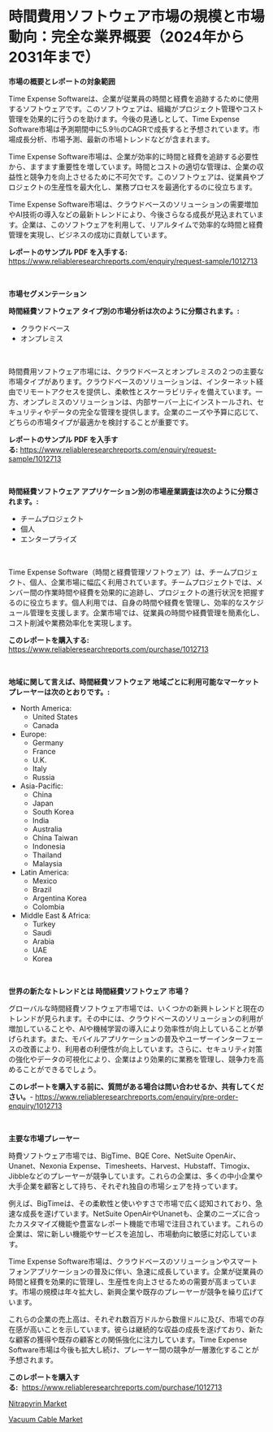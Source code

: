 <p><h1>時間費用ソフトウェア市場の規模と市場動向：完全な業界概要（2024年から2031年まで）</h1></p><p><strong>市場の概要とレポートの対象範囲</strong></p>
<p><p>Time Expense Softwareは、企業が従業員の時間と経費を追跡するために使用するソフトウェアです。このソフトウェアは、組織がプロジェクト管理やコスト管理を効果的に行うのを助けます。今後の見通しとして、Time Expense Software市場は予測期間中に5.9％のCAGRで成長すると予想されています。市場成長分析、市場予測、最新の市場トレンドなどが含まれます。</p><p>Time Expense Software市場は、企業が効率的に時間と経費を追跡する必要性から、ますます重要性を増しています。時間とコストの適切な管理は、企業の収益性と競争力を向上させるために不可欠です。このソフトウェアは、従業員やプロジェクトの生産性を最大化し、業務プロセスを最適化するのに役立ちます。</p><p>Time Expense Software市場は、クラウドベースのソリューションの需要増加やAI技術の導入などの最新トレンドにより、今後さらなる成長が見込まれています。企業は、このソフトウェアを利用して、リアルタイムで効率的な時間と経費管理を実現し、ビジネスの成功に貢献しています。</p></p>
<p><strong>レポートのサンプル PDF を入手する:</strong> <a href="https://www.reliableresearchreports.com/enquiry/request-sample/1012713">https://www.reliableresearchreports.com/enquiry/request-sample/1012713</a></p>
<p>&nbsp;</p>
<p><strong>市場セグメンテーション</strong></p>
<p><strong>時間経費ソフトウェア タイプ別の市場分析は次のように分類されます。:</strong></p>
<p><ul><li>クラウドベース</li><li>オンプレミス</li></ul></p>
<p>&nbsp;</p>
<p><p>時間費用ソフトウェア市場には、クラウドベースとオンプレミスの２つの主要な市場タイプがあります。クラウドベースのソリューションは、インターネット経由でリモートアクセスを提供し、柔軟性とスケーラビリティを備えています。一方、オンプレミスのソリューションは、内部サーバー上にインストールされ、セキュリティやデータの完全な管理を提供します。企業のニーズや予算に応じて、どちらの市場タイプが最適かを検討することが重要です。</p></p>
<p><strong>レポートのサンプル PDF を入手する:</strong>&nbsp;<a href="https://www.reliableresearchreports.com/enquiry/request-sample/1012713">https://www.reliableresearchreports.com/enquiry/request-sample/1012713</a></p>
<p>&nbsp;</p>
<p><strong> 時間経費ソフトウェア アプリケーション別の市場産業調査は次のように分類されます。:</strong></p>
<p><ul><li>チームプロジェクト</li><li>個人</li><li>エンタープライズ</li></ul></p>
<p>&nbsp;</p>
<p><p>Time Expense Software（時間と経費管理ソフトウェア）は、チームプロジェクト、個人、企業市場に幅広く利用されています。チームプロジェクトでは、メンバー間の作業時間や経費を効果的に追跡し、プロジェクトの進行状況を把握するのに役立ちます。個人利用では、自身の時間や経費を管理し、効率的なスケジュール管理を支援します。企業市場では、従業員の時間や経費管理を簡素化し、コスト削減や業務効率化を実現します。</p></p>
<p><strong>このレポートを購入する:</strong>&nbsp; <a href="https://www.reliableresearchreports.com/purchase/1012713">https://www.reliableresearchreports.com/purchase/1012713</a></p>
<p>&nbsp;</p>
<p><strong>地域に関して言えば、時間経費ソフトウェア 地域ごとに利用可能なマーケットプレーヤーは次のとおりです。:</strong></p>
<p><ul>
    <li>
        North America:
        <ul>
            <li>United States</li>
            <li>Canada</li>
        </ul>
    </li>
    <li>
        Europe:
        <ul>
            <li>Germany</li>
            <li>France</li>
            <li>U.K.</li>
            <li>Italy</li>
            <li>Russia</li>
        </ul>
    </li>
    <li>
        Asia-Pacific:
        <ul>
            <li>China</li>
            <li>Japan</li>
            <li>South Korea</li>
            <li>India</li>
            <li>Australia</li>
            <li>China Taiwan</li>
            <li>Indonesia</li>
            <li>Thailand</li>
            <li>Malaysia</li>
        </ul>
    </li>
    <li>
        Latin America:
        <ul>
            <li>Mexico</li>
            <li>Brazil</li>
            <li>Argentina Korea</li>
            <li>Colombia</li>
        </ul>
    </li>
    <li>
        Middle East & Africa:
        <ul>
            <li>Turkey</li>
            <li>Saudi</li>
            <li>Arabia</li>
            <li>UAE</li>
            <li>Korea</li>
        </ul>
    </li>
    </ul></p>
<p>&nbsp;</p>
<p><strong>世界の新たなトレンドとは 時間経費ソフトウェア 市場？</strong></p>
<p><p>グローバルな時間経費ソフトウェア市場では、いくつかの新興トレンドと現在のトレンドが見られます。その中には、クラウドベースのソリューションの利用が増加していることや、AIや機械学習の導入により効率性が向上していることが挙げられます。また、モバイルアプリケーションの普及やユーザーインターフェースの改善により、利用者の利便性が向上しています。さらに、セキュリティ対策の強化やデータの可視化により、企業はより効果的に業務を管理し、競争力を高めることができるでしょう。</p></p>
<p><strong>このレポートを購入する前に、質問がある場合は問い合わせるか、共有してください。</strong>- <a href="https://www.reliableresearchreports.com/enquiry/pre-order-enquiry/1012713">https://www.reliableresearchreports.com/enquiry/pre-order-enquiry/1012713</a></p>
<p>&nbsp;</p>
<p><strong>主要な市場プレーヤー</strong></p>
<p><p>時費ソフトウェア市場では、BigTime、BQE Core、NetSuite OpenAir、Unanet、Nexonia Expense、Timesheets、Harvest、Hubstaff、Timogix、Jibbleなどのプレーヤーが競争しています。これらの企業は、多くの中小企業や大手企業を顧客として持ち、それぞれ独自の市場シェアを持っています。</p><p>例えば、BigTimeは、その柔軟性と使いやすさで市場で広く認知されており、急速な成長を遂げています。NetSuite OpenAirやUnanetも、企業のニーズに合ったカスタマイズ機能や豊富なレポート機能で市場で注目されています。これらの企業は、常に新しい機能やサービスを追加し、市場動向に敏感に対応しています。</p><p>Time Expense Software市場は、クラウドベースのソリューションやスマートフォンアプリケーションの普及に伴い、急速に成長しています。企業が従業員の時間と経費を効果的に管理し、生産性を向上させるための需要が高まっています。市場の規模は年々拡大し、新興企業や既存のプレーヤーが競争を繰り広げています。</p><p>これらの企業の売上高は、それぞれ数百万ドルから数億ドルに及び、市場での存在感が高いことを示しています。彼らは継続的な収益の成長を遂げており、新たな顧客の獲得や既存の顧客との関係強化に注力しています。Time Expense Software市場は今後も拡大し続け、プレーヤー間の競争が一層激化することが予想されます。</p></p>
<p><strong>このレポートを購入する:</strong>&nbsp;&nbsp;<a href="https://www.reliableresearchreports.com/purchase/1012713">https://www.reliableresearchreports.com/purchase/1012713</a></p>
<p><p><a href="https://noble-drawer-34c.notion.site/Nitrapyrin-Market-Size-and-Growth-Market-Segmentation-Regional-and-Country-Breakdowns-and-Market--b7ca3fa29cc6421881608a104e9da404">Nitrapyrin Market</a></p><p><a href="https://github.com/globismark/Market-Research-Report-List-2/blob/main/vacuum-cable-market.md">Vacuum Cable Market</a></p></p>